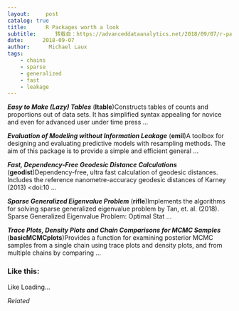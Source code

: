 ```yaml
---
layout:     post
catalog: true
title:      R Packages worth a look
subtitle:      转载自：https://advanceddataanalytics.net/2018/09/07/r-packages-worth-a-look-1267/
date:      2018-09-07
author:      Michael Laux
tags:
    - chains
    - sparse
    - generalized
    - fast
    - leakage
---
```


***Easy to Make (Lazy) Tables*** (**ltable**)Constructs tables of counts and proportions out of data sets. It has simplified syntax appealing for novice and even for advanced user under time press …

***Evaluation of Modeling without Information Leakage*** (**emil**)A toolbox for designing and evaluating predictive models with resampling methods. The aim of this package is to provide a simple and efficient general …

***Fast, Dependency-Free Geodesic Distance Calculations*** (**geodist**)Dependency-free, ultra fast calculation of geodesic distances. Includes the reference nanometre-accuracy geodesic distances of Karney (2013) <doi:10 …

***Sparse Generalized Eigenvalue Problem*** (**rifle**)Implements the algorithms for solving sparse generalized eigenvalue problem by Tan, et. al. (2018). Sparse Generalized Eigenvalue Problem: Optimal Stat …

***Trace Plots, Density Plots and Chain Comparisons for MCMC Samples*** (**basicMCMCplots**)Provides a function for examining posterior MCMC samples from a single chain using trace plots and density plots, and from multiple chains by comparing …





### Like this:

Like Loading...


*Related*

